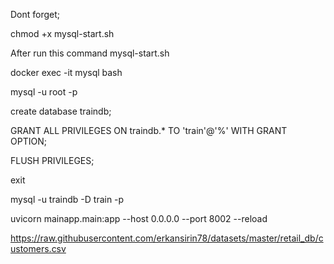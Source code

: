 Dont forget;

chmod +x mysql-start.sh

After run this command mysql-start.sh

docker exec -it mysql bash

mysql -u root -p

create database traindb;

GRANT ALL PRIVILEGES ON traindb.* TO 'train'@'%' WITH GRANT OPTION;

FLUSH PRIVILEGES;

exit

mysql -u traindb -D train -p

uvicorn mainapp.main:app --host 0.0.0.0 --port 8002 --reload

https://raw.githubusercontent.com/erkansirin78/datasets/master/retail_db/customers.csv
